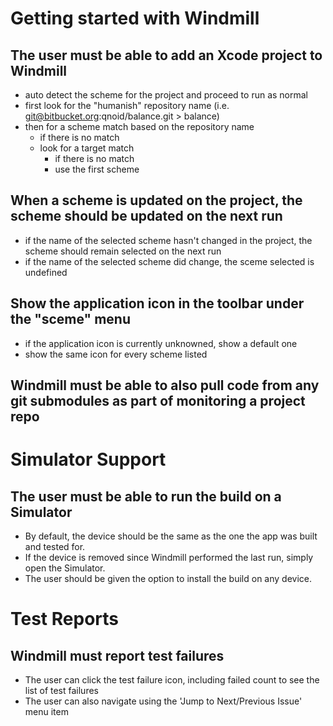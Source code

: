 # Getting started with Windmill

## The user must be able to add an Xcode project to Windmill

* auto detect the scheme for the project and proceed to run as normal
* first look for the "humanish" repository name (i.e. git@bitbucket.org:qnoid/balance.git > balance)
* then for a scheme match based on the repository name
    * if there is no match
	* look for a target match
	    * if there is no match
		* use the first scheme

## When a scheme is updated on the project, the scheme should be updated on the next run

* if the name of the selected scheme hasn't changed in the project, the scheme should remain selected on the next run
* if the name of the selected scheme did change, the sceme selected is undefined


## Show the application icon in the toolbar under the "sceme" menu

* if the application icon is currently unknowned, show a default one
* show the same icon for every scheme listed

## Windmill must be able to also pull code from any git submodules as part of monitoring a project repo

# Simulator Support

## The user must be able to run the build on a Simulator

* By default, the device should be the same as the one the app was built and tested for.
* If the device is removed since Windmill performed the last run, simply open the Simulator.
* The user should be given the option to install the build on any device.

# Test Reports

## Windmill must report test failures

* The user can click the test failure icon, including failed count to see the list of test failures
* The user can also navigate using the 'Jump to Next/Previous Issue' menu item

